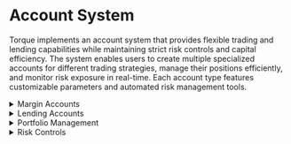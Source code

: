 # Account System

Torque implements an account system that provides flexible trading and lending capabilities while maintaining strict risk controls and capital efficiency. The system enables users to create multiple specialized accounts for different trading strategies, manage their positions efficiently, and monitor risk exposure in real-time. Each account type features customizable parameters and automated risk management tools.

<div class="faq-container">

<details>
<summary>Margin Accounts</summary>
<div>
Dedicated margin accounts for margin trading with customizable risk parameters and position limits.
</div>
</details>

<details>
<summary>Lending Accounts</summary>
<div>
Interest-bearing accounts for providing liquidity to the protocol with flexible terms and competitive rates.
</div>
</details>

<details>
<summary>Portfolio Management</summary>
<div>
Unified view of all positions, balances, and performance metrics across different account types.
</div>
</details>

<details>
<summary>Risk Controls</summary>
<div>
Advanced risk management tools including position limits, margin requirements, and automated safeguards.
</div>
</details>

</div>